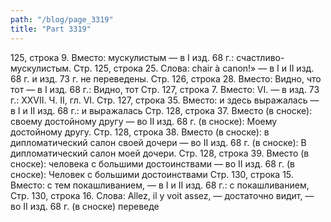 ```yaml
---
path: "/blog/page_3319"
title: "Part 3319"
---
```


 125, строка 9.
Вместо: мускулистым — в I изд. 68 г.: счастливо-мускулистым.
Стр. 125, строка 25.
Слова: chair à canon!» — в I и II изд. 68 г. и изд. 73 г. не переведены.
Стр. 126, строка 28.
Вместо: Видно, что тот — в I изд. 68 г.: Видно, тот
Стр. 127, строка 7.
Вместо: VI. — в изд. 73 г.: XXVII.
Ч. II, гл. VI.
Стр. 127, строка 35.
Вместо: и здесь выражалась — в I и II изд. 68 г.: и выражалась
Стр. 128, строка 37.
Вместо (в сноске): своему достойному другу — во II изд. 68 г. (в сноске): Моему достойному другу.
Стр. 128, строка 38.
Вместо (в сноске): в дипломатический салон своей дочери — во II изд. 68 г. (в сноске): В дипломатический салон моей дочери.
Стр. 128, строка 39.
Вместо (в сноске): человека с большими достоинствами — во II изд. 68 г. (в сноске): Человек с большими достоинствами
Стр. 130, строка 15.
Вместо: с тем покашливанием, — в I и II изд. 68 г.: с покашливанием,
Стр. 130, строка 16.
Слова: Allez, il у voit assez, — достаточно видит, — во II изд. 68 г. (в сноске) переведе
